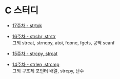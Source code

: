 # C 스터디

- [17주차 - strtok](https://github.com/pqj163/IN_C_study/blob/master/work/17%EC%A3%BC%EC%B0%A8/readme.md)  

- [16주차 - strchr, strstr](https://github.com/pqj163/IN_C_study/blob/master/work/16%EC%A3%BC%EC%B0%A8/readme.md)  
  그외 strcat, strncpy, atoi, fopne, fgets, 공백 scanf

- [15주차 - strcpy, strcat](https://github.com/pqj163/IN_C_study/blob/master/work/15%EC%A3%BC%EC%B0%A8/readme.md)  

- [14주차 - strlen, strcmp](https://github.com/pqj163/IN_C_study/blob/master/work/14%EC%A3%BC%EC%B0%A8/readme.md)  
  그외 구조체 포인터 배열, strcpy, 난수

